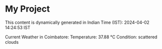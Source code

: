 # My Project

This content is dynamically generated in Indian Time (IST): 2024-04-02 14:24:53 IST


Current Weather in Coimbatore:
Temperature: 37.88 °C
Condition: scattered clouds
